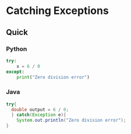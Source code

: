 # Catching Exceptions

## Quick
### Python
```python
try:
    x = 6 / 0
except:
    print("Zero division error")
```

### Java
```java
try{
  double output = 6 / 0;
  } catch(Exception e){
    System.out.println("Zero division error");
}
```
```
